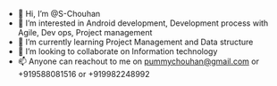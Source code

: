 - 👋 Hi, I’m @S-Chouhan
- 👀 I’m interested in Android development, Development process with Agile, Dev ops, Project management
- 🌱 I’m currently learning Project Management and Data structure
- 💞️ I’m looking to collaborate on Information technology
- 📫 Anyone can reachout to me on pummychouhan@gmail.com or +919588081516 or +919982248992

<!---
S-Chouhan/S-Chouhan is a ✨ special ✨ repository because its `README.md` (this file) appears on your GitHub profile.
You can click the Preview link to take a look at your changes.
--->
